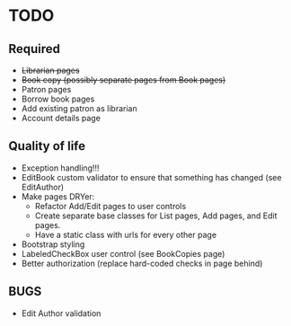 # TODO

## Required
* ~~Librarian pages~~
* ~~Book copy (possibly separate pages from Book pages)~~
* Patron pages
* Borrow book pages
* Add existing patron as librarian
* Account details page

## Quality of life
* Exception handling!!!
* EditBook custom validator to ensure that something has changed (see EditAuthor)
* Make pages DRYer:
    * Refactor Add/Edit pages to user controls
    * Create separate base classes for List pages, Add pages, and Edit pages.
    * Have a static class with urls for every other page
* Bootstrap styling
* LabeledCheckBox user control (see BookCopies page)
* Better authorization (replace hard-coded checks in page behind)

## BUGS
* Edit Author validation